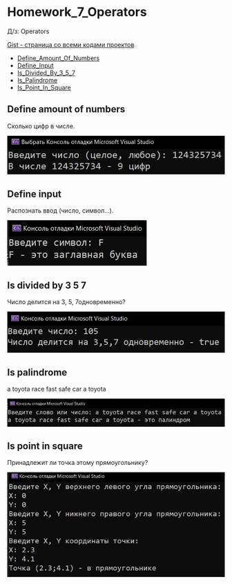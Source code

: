 
# Homework_7_Operators
Д/з: Operators

<a href="https://gist.github.com/SlavikArt/ab562d882423dbfb291ece3efcc1b813">Gist - страница со всеми кодами проектов</a>

* [Define_Amount_Of_Numbers](Define_Amount_Of_Numbers)
* [Define_Input](Define_Input)
* [Is_Divided_By_3_5_7](Is_Divided_By_3_5_7)
* [Is_Palindrome](Is_Palindrome)
* [Is_Point_In_Square](Is_Point_In_Square)

<p align="center">
    <h2>Define amount of numbers</h2>
    <p>Сколько цифр в числе.</p>
    <img src="images/Define_Amount_Of_Numbers.png">
    <h2>Define input</h2>
    <p>Распознать ввод (число, символ...).</p>
    <img src="images/Define_Input.png">
    <h2>Is divided by 3 5 7</h2>
    <p>Число делится на 3, 5, 7одновременно?</p>
    <img src="images/Is_Divided_By_3_5_7.png">
    <h2>Is palindrome</h2>
    <p>a toyota race fast safe car a toyota</p>
    <img src="images/Is_Palindrome.png">
    <h2>Is point in square</h2>
    <p>Принадлежит ли точка этому прямоугольнику?</p>
    <img src="images/Is_Point_In_Square.png">
</p>